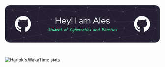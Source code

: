 ![intro](github-header-image6.png)

<!--
## :wrench: Technologies & Tools


### :computer: Languages
-->
<!-- ![Python](https://img.shields.io/badge/python-3670A0?style=for-the-badge&logo=python&logoColor=ffdd54)
![C](https://img.shields.io/badge/c-%2300599C.svg?style=for-the-badge&logo=c&logoColor=white) -->

<!-- [![My Skills](https://skillicons.dev/icons?i=python,c,matlab,latex)](https://skillicons.dev) -->
<!--
<p align="left">
  <a href="https://skillicons.dev">
    <img src="https://skillicons.dev/icons?i=python,c,matlab,latex"/>
  </a>
</p>

### :robot: Deep learning and robotics

<p align="left">
  <a href="https://skillicons.dev">
    <img src="https://skillicons.dev/icons?i=pytorch,ros"/>
  </a>
</p>
-->

<!-- ### Deep Learning Libraries 
![PyTorch](https://img.shields.io/badge/PyTorch-%23EE4C2C.svg?style=for-the-badge&logo=PyTorch&logoColor=white)
![NumPy](https://img.shields.io/badge/numpy-%23013243.svg?style=for-the-badge&logo=numpy&logoColor=white)
![Matplotlib](https://img.shields.io/badge/Matplotlib-%23ffffff.svg?style=for-the-badge&logo=Matplotlib&logoColor=black)
![scikit-learn](https://img.shields.io/badge/scikit--learn-%23F7931E.svg?style=for-the-badge&logo=scikit-learn&logoColor=white)
![SciPy](https://img.shields.io/badge/SciPy-%230C55A5.svg?style=for-the-badge&logo=scipy&logoColor=%white) -->

<!-- ![GitHub stats](https://github-readme-stats.vercel.app/api?username=aleskucera&show_icons=true&theme=blue-green)  

![GitHub Activity Graph](https://github-readme-stats.vercel.app/api/top-langs/?username=aleskucera&theme=blue-green)

![GitHub Activity Graph](https://activity-graph.herokuapp.com/graph?username=aleskucera)   -->

<!--<a href="https://github.com/aleskucera/aleskucera">
  <img align="center" src="https://github-readme-stats.vercel.app/api/top-langs/?username=aleskucera&count_private=true&hide=java,html,tex&title_color=ffffff&text_color=c9cacc&icon_color=2bbc8a&bg_color=1d1f21&langs_count=3" />
</a>
<a href="https://github.com/aleskucera/aleskucera">
  <img align="center" src="https://github-readme-stats.vercel.app/api?username=aleskucera&show_icons=true&line_height=27&count_private=true&title_color=ffffff&text_color=c9cacc&icon_color=2bbc8a&bg_color=1d1f21"/>
</a> -->

<br/>

![Harlok's WakaTime stats](https://github-readme-stats.vercel.app/api/wakatime?username=aleskucera)
 
